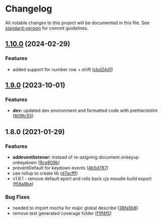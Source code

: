 # Changelog

All notable changes to this project will be documented in this file. See [standard-version](https://github.com/conventional-changelog/standard-version) for commit guidelines.

## [1.10.0](https://github.com/patomation/hotkey/compare/v1.9.0...v1.10.0) (2024-02-29)

### Features

- added support for number row + shift ([cbd24d1](https://github.com/patomation/hotkey/commit/cbd24d1c252ab8eadef94876bc1b228aa4aa60d5))

## [1.9.0](https://github.com/patomation/hotkey/compare/v1.8.0...v1.9.0) (2023-10-01)

### Features

- **dev:** updated dev environment and formatted code with prettier/eslint ([809fc55](https://github.com/patomation/hotkey/commit/809fc55fa453ac97562487ff4b7f0ab5c2886030))

## 1.8.0 (2021-01-29)

### Features

- **addeventlistener:** instead of re-asigning document.onkeyup onkeydown ([9ce809b](https://github.com/patomation/hotkey/commit/9ce809b4c1cca2459fd9323348df88368b1463e7))
- preventDefault for keydown events ([4b5d787](https://github.com/patomation/hotkey/commit/4b5d7871e43a97b6f216ba412c27893c779b2d5e))
- use rollup to create lib ([d7acfff](https://github.com/patomation/hotkey/commit/d7acfff9de8c1ad1a1a5fb253b836019d3406939))
- v1.6.1 - remove default eport and rolls back cjs moudle build export ([f56a8be](https://github.com/patomation/hotkey/commit/f56a8be67d8081b1fe1e7e190419e74ffb3d2c72))

### Bug Fixes

- needed to import mocha for majic global describe ([38fa5b8](https://github.com/patomation/hotkey/commit/38fa5b86744c94ef88e8008dea6bc1c86980fd48))
- remove test generated coverage folder ([f1ff4f5](https://github.com/patomation/hotkey/commit/f1ff4f5da5fb3d43d9063329ad5eec99060e679c))
